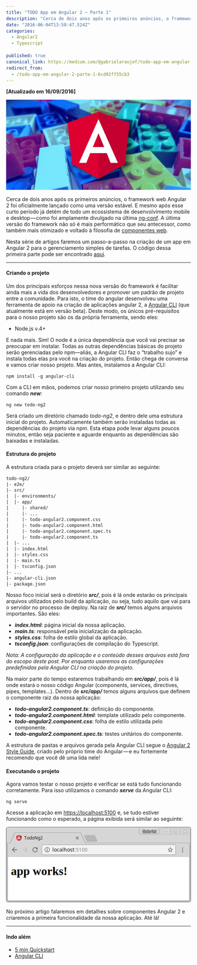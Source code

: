 ```yaml
---
title: "TODO App em Angular 2 — Parte 1"
description: "Cerca de dois anos após os primeiros anúncios, o framework web Angular 2 foi oficialmente lançado como uma versão estável. E mesmo após esse curto período já detém de todo um ecossistema de…"
date: "2016-06-04T13:58:47.524Z"
categories: 
  - Angular2
  - Typescript

published: true
canonical_link: https://medium.com/@gabrielaraujof/todo-app-em-angular-2-parte-1-6cd92ff55cb3
redirect_from:
  - /todo-app-em-angular-2-parte-1-6cd92ff55cb3
---
```


**\[Atualizado em 16/09/2016\]**

![](./asset-1.jpeg)

Cerca de dois anos após os primeiros anúncios, o framework web Angular 2 foi oficialmente lançado como uma versão estável. E mesmo após esse curto período já detém de todo um ecossistema de desenvolvimento mobile e desktop — como foi amplamente divulgado na última [ng-conf](https://www.youtube.com/watch?v=gdlpE9vPQFs). A última versão do framework não só é mais performático que seu antecessor, como também mais otimizado e voltado à filosofia de [componentes web](https://www.w3.org/wiki/WebComponents/).

Nesta série de artigos faremos um passo-a-passo na criação de um app em Angular 2 para o gerenciamento simples de tarefas. O código dessa primeira parte pode ser encontrado [aqui](https://gitlab.com/avantez/todo-ng2/tree/part1).

---

#### Criando o projeto

Um dos principais esforços nessa nova versão do framework é facilitar ainda mais a vida dos desenvolvedores e promover um padrão de projeto entre a comunidade. Para isto, o time do angular desenvolveu uma ferramenta de apoio na criação de aplicações angular 2, a [Angular CLI](https://github.com/angular/angular-cli) (que atualmente está em versão beta). Deste modo, os únicos pré-requisitos para o nosso projeto são os da própria ferramenta, sendo eles:

-   Node.js v.4+

E nada mais. Sim! O node é a única dependência que você vai precisar se preocupar em instalar. Todas as outras dependências básicas do projeto serão gerenciadas pelo npm—aliás, a Angular CLI faz o “trabalho sujo” e instala todas elas pra você na criação do projeto. Então chega de conversa e vamos criar nosso projeto. Mas antes, instalamos a Angular CLI:

```
npm install -g angular-cli
```

Com a CLI em mãos, podemos criar nosso primeiro projeto utilizando seu comando **_new_**_:_

```
ng new todo-ng2
```

Será criado um diretório chamado _todo-ng2_, e dentro dele uma estrutura inicial do projeto. Automaticamente também serão instaladas todas as dependências do projeto via npm. Esta etapa pode levar alguns poucos minutos, então seja paciente e aguarde enquanto as dependências são baixadas e instaladas.

#### Estrutura do projeto

A estrutura criada para o projeto deverá ser similar ao seguinte:

```
todo-ng2/
|- e2e/
|- src/
|  |- environments/ 
|  |- app/
|     |- shared/
|     |- ...
|     |- todo-angular2.component.css
|     |- todo-angular2.component.html
|     |- todo-angular2.component.spec.ts
|     |- todo-angular2.component.ts
|  |- ...
|  |- index.html
|  |- styles.css
|  |- main.ts
|  |- tsconfig.json
|- ...
|- angular-cli.json
|- package.json
```

Nosso foco inicial será o diretório **_src/_**, pois é lá onde estarão os principais arquivos utilizados pelo build da aplicação, ou seja, tudo aquilo que vai para o servidor no processo de deploy. Na raiz de **_src/_** temos alguns arquivos importantes. São eles:

-   **_index.html_**: página inicial da nossa aplicação.
-   **_main.ts_**: responsável pela inicialização da aplicação.
-   **_styles.css_**: folha de estilo global da aplicação.
-   **_tsconfig.json_**: configurações de compilação do Typescript.

_Nota: A configuração da aplicação e o conteúdo desses arquivos está fora do escopo deste post. Por enquanto usaremos as configurações predefinidas pela Angular CLI na criação do projeto._

Na maior parte do tempo estaremos trabalhando em **_src/app/_**, pois é lá onde estará o nosso código Angular (components, services, directives, pipes, templates...). Dentro de **_src/app/_** temos alguns arquivos que definem o componente raiz da nossa aplicação:

-   **_todo-angular2.component.ts_**: definição do componente.
-   **_todo-angular2.component.html_**: template utilizado pelo componente.
-   **_todo-angular2.component.css_**: folha de estilo utilizada pelo componente.
-   **_todo-angular2.component.spec.ts_**: testes unitários do componente.

A estrutura de pastas e arquivos gerada pela Angular CLI segue o [Angular 2 Style Guide](https://angular.io/styleguide), criado pelo próprio time do Angular — e eu fortemente recomendo que você dê uma lida nele!

#### Executando o projeto

Agora vamos testar o nosso projeto e verificar se está tudo funcionando corretamente. Para isso utilizamos o comando **_serve_** da Angular CLI:

```
ng serve
```

Acesse a aplicação em [https://localhost:5100](https://localhost:5100) e, se tudo estiver funcionando como o esperado, a página exibida será similar ao seguinte:

![](./asset-2.png)

No próximo artigo falaremos em detalhes sobre componentes Angular 2 e criaremos a primeira funcionalidade da nossa aplicação. Até lá!

---

#### Indo além

-   [5 min Quickstart](https://angular.io/docs/ts/latest/quickstart.html)
-   [Angular CLI](https://github.com/angular/angular-cli)
